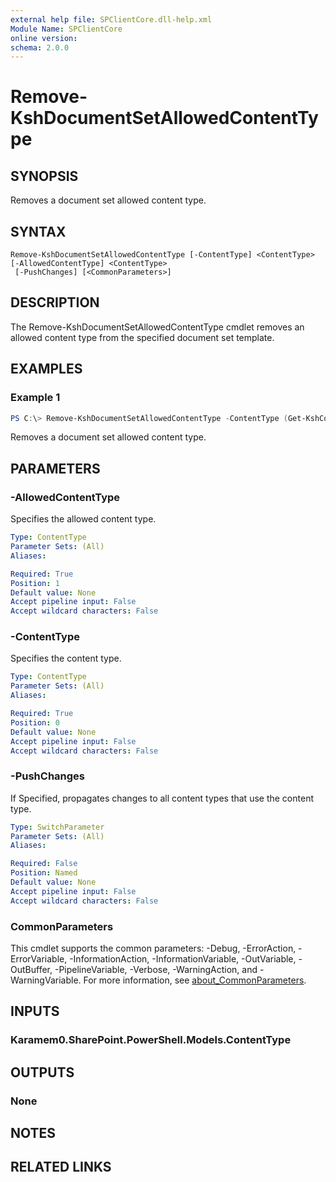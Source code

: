 ```yaml
---
external help file: SPClientCore.dll-help.xml
Module Name: SPClientCore
online version:
schema: 2.0.0
---
```


# Remove-KshDocumentSetAllowedContentType

## SYNOPSIS
Removes a document set allowed content type.

## SYNTAX

```
Remove-KshDocumentSetAllowedContentType [-ContentType] <ContentType> [-AllowedContentType] <ContentType>
 [-PushChanges] [<CommonParameters>]
```

## DESCRIPTION
The Remove-KshDocumentSetAllowedContentType cmdlet removes an allowed content type from the specified document set template.

## EXAMPLES

### Example 1
```powershell
PS C:\> Remove-KshDocumentSetAllowedContentType -ContentType (Get-KshContentType -ContentTypeId '0x0120D5200014BC33BECFD5C340922C6D6CECC7830D') -AllowedContentType (Get-KshContentType -ContentTypeId '0x0101009D1CB255DA76424F860D91F20E6C4118') -PushChanges
```

Removes a document set allowed content type.

## PARAMETERS

### -AllowedContentType
Specifies the allowed content type.

```yaml
Type: ContentType
Parameter Sets: (All)
Aliases:

Required: True
Position: 1
Default value: None
Accept pipeline input: False
Accept wildcard characters: False
```

### -ContentType
Specifies the content type.

```yaml
Type: ContentType
Parameter Sets: (All)
Aliases:

Required: True
Position: 0
Default value: None
Accept pipeline input: False
Accept wildcard characters: False
```

### -PushChanges
If Specified, propagates changes to all content types that use the content type.

```yaml
Type: SwitchParameter
Parameter Sets: (All)
Aliases:

Required: False
Position: Named
Default value: None
Accept pipeline input: False
Accept wildcard characters: False
```

### CommonParameters
This cmdlet supports the common parameters: -Debug, -ErrorAction, -ErrorVariable, -InformationAction, -InformationVariable, -OutVariable, -OutBuffer, -PipelineVariable, -Verbose, -WarningAction, and -WarningVariable. For more information, see [about_CommonParameters](http://go.microsoft.com/fwlink/?LinkID=113216).

## INPUTS

### Karamem0.SharePoint.PowerShell.Models.ContentType

## OUTPUTS

### None

## NOTES

## RELATED LINKS
